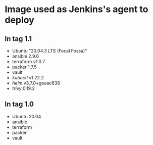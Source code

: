 
# Image used as Jenkins's agent to deploy

## In tag 1.1
- Ubuntu "20.04.3 LTS (Focal Fossa)"
- ansible 2.9.6
- terraform v1.0.7
- packer 1.7.5
- vault
- *kubectl* v1.22.2
- *helm* v3.7.0+geeac838
- *trivy* 0.19.2

## In tag 1.0
- Ubuntu 20.04
- ansible
- terraform
- packer
- vault